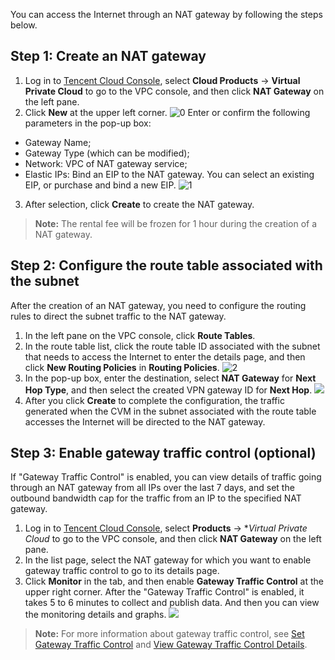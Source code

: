You can access the Internet through an NAT gateway by following the steps below.
## Step 1: Create an NAT gateway
1. Log in to [Tencent Cloud Console](https://console.cloud.tencent.com/), select **Cloud Products** -> **Virtual Private Cloud** to go to the VPC console, and then click **NAT Gateway** on the left pane.
2. Click **New** at the upper left corner.
 ![0](https://main.qcloudimg.com/raw/7c78b71c0389a94596e8cdae0cb108fa.png)
Enter or confirm the following parameters in the pop-up box:
 - Gateway Name;
 - Gateway Type (which can be modified);
 - Network: VPC of NAT gateway service;
 - Elastic IPs: Bind an EIP to the NAT gateway. You can select an existing EIP, or purchase and bind a new EIP.
  ![1](https://main.qcloudimg.com/raw/a57f4f32b6f6b8df7e9d54399816519e.png)
3. After selection, click **Create** to create the NAT gateway.

>**Note:**
>The rental fee will be frozen for 1 hour during the creation of a NAT gateway.

## Step 2: Configure the route table associated with the subnet
After the creation of an NAT gateway, you need to configure the routing rules to direct the subnet traffic to the NAT gateway.
1. In the left pane on the VPC console, click **Route Tables**.
2. In the route table list, click the route table ID associated with the subnet that needs to access the Internet to enter the details page, and then click **New Routing Policies** in **Routing Policies**.
 ![2](https://main.qcloudimg.com/raw/86d1a69fd07814a4dc7230420ea154c5.png)
3. In the pop-up box, enter the destination, select **NAT Gateway** for **Next Hop Type**, and then select the created VPN gateway ID for **Next Hop**.
 ![](https://main.qcloudimg.com/raw/493c0d9742a883f57e35548215e73f44.png)
4. After you click **Create** to complete the configuration, the traffic generated when the CVM in the subnet associated with the route table accesses the Internet will be directed to the NAT gateway.

## Step 3: Enable gateway traffic control (optional)
If "Gateway Traffic Control" is enabled, you can view details of traffic going through an NAT gateway from all IPs over the last 7 days, and set the outbound bandwidth cap for the traffic from an IP to the specified NAT gateway.
1. Log in to [Tencent Cloud Console](https://console.cloud.tencent.com/), select **Products** -> **Virtual Private Cloud* to go to the VPC console, and then click **NAT Gateway** on the left pane.
2. In the list page, select the NAT gateway for which you want to enable gateway traffic control to go to its details page.
3. Click **Monitor** in the tab, and then enable **Gateway Traffic Control** at the upper right corner.
After the "Gateway Traffic Control" is enabled, it takes 5 to 6 minutes to collect and publish data. And then you can view the monitoring details and graphs.
 ![](https://main.qcloudimg.com/raw/2a515b83a50ae293c4159242a3327757.png)
 
 >**Note:**
 For more information about gateway traffic control, see [Set Gateway Traffic Control](/document/product/552/18242) and [View Gateway Traffic Control Details](/document/product/552/18239).


